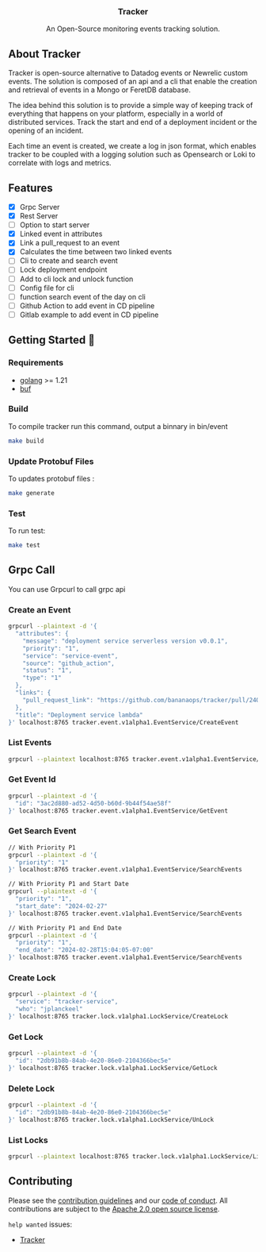 <p align="center" style="margin-top: 120px">

  <h3 align="center">Tracker</h3>

  <p align="center">
    An Open-Source monitoring events tracking solution.
    <br />
  </p>
</p>


## About Tracker 
 
Tracker is open-source alternative to Datadog events or Newrelic custom events. The solution is composed of an api and a cli that enable the creation and retrieval of events in a Mongo or FeretDB database.

The idea behind this solution is to provide a simple way of keeping track of everything that happens on your platform, especially in a world of distributed services. Track the start and end of a deployment incident or the opening of an incident.

Each time an event is created, we create a log in json format, which enables tracker to be coupled with a logging solution such as Opensearch or Loki to correlate with logs and metrics.  

## Features

- [x] Grpc Server
- [x] Rest Server
- [ ] Option to start server
- [x] Linked event in attributes
- [x] Link a pull_request to an event
- [x] Calculates the time between two linked events
- [ ] Cli to create and search event
- [ ] Lock deployment endpoint
- [ ] Add to cli lock and unlock function
- [ ] Config file for cli
- [ ] function search event of the day on cli
- [ ] Github Action to add event in CD pipeline
- [ ] Gitlab example to add event in CD pipeline

## Getting Started 🚀

### Requirements

- [golang](https://go.dev/) >= 1.21
- [buf](https://buf.build/explore)

### Build 

To compile tracker run this command, output a binnary in bin/event

```bash
make build
```

### Update Protobuf Files

To updates protobuf files : 

```bash
make generate
```

### Test

To run test: 

```bash
make test
```


## Grpc Call

You can use Grpcurl to call grpc api

### Create an Event

```bash
grpcurl --plaintext -d '{
  "attributes": {
    "message": "deployment service serverless version v0.0.1",
    "priority": "1",
    "service": "service-event",
    "source": "github_action",
    "status": "1",
    "type": "1"
  },
  "links": {
    "pull_request_link": "https://github.com/bananaops/tracker/pull/240"
  },
  "title": "Deployment service lambda"
}' localhost:8765 tracker.event.v1alpha1.EventService/CreateEvent

```

### List Events

```bash
grpcurl --plaintext localhost:8765 tracker.event.v1alpha1.EventService/ListEvents

```

### Get Event Id

```bash
grpcurl --plaintext -d '{
  "id": "3ac2d880-ad52-4d50-b60d-9b44f54ae58f"
}' localhost:8765 tracker.event.v1alpha1.EventService/GetEvent  

```

### Get Search Event

```bash
// With Priority P1
grpcurl --plaintext -d '{
  "priority": "1"
}' localhost:8765 tracker.event.v1alpha1.EventService/SearchEvents

// With Priority P1 and Start Date
grpcurl --plaintext -d '{
  "priority": "1",
  "start_date": "2024-02-27"
}' localhost:8765 tracker.event.v1alpha1.EventService/SearchEvents

// With Priority P1 and End Date
grpcurl --plaintext -d '{
  "priority": "1",
  "end_date": "2024-02-28T15:04:05-07:00"
}' localhost:8765 tracker.event.v1alpha1.EventService/SearchEvents

```

### Create Lock

```bash
grpcurl --plaintext -d '{
  "service": "tracker-service",
  "who": "jplanckeel"
}' localhost:8765 tracker.lock.v1alpha1.LockService/CreateLock
```
### Get Lock

```bash
grpcurl --plaintext -d '{
  "id": "2db91b8b-84ab-4e20-86e0-2104366bec5e"
}' localhost:8765 tracker.lock.v1alpha1.LockService/GetLock
```

### Delete Lock

```bash
grpcurl --plaintext -d '{
  "id": "2db91b8b-84ab-4e20-86e0-2104366bec5e"
}' localhost:8765 tracker.lock.v1alpha1.LockService/UnLock
```

### List Locks

```bash
grpcurl --plaintext localhost:8765 tracker.lock.v1alpha1.LockService/ListLocks
```

## Contributing

Please see the [contribution guidelines](https://github.com/BananaOps/tracker/blob/main/CONTRIBUTING.md) and our [code of conduct](https://github.com/BananaOps/tracker/blob/main/CODE_OF_CONDUCT.md). All contributions are subject to the [Apache 2.0 open source license](https://github.com/BananaOps/tracker/blob/main/LICENSE).

`help wanted` issues:
- [Tracker](https://github.com/BananaOps/tracker/labels/help%20wanted)
